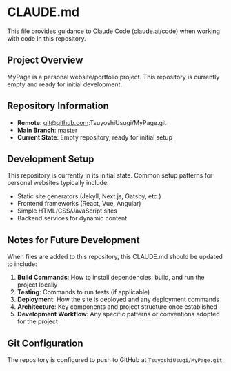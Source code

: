 # CLAUDE.md

This file provides guidance to Claude Code (claude.ai/code) when working with code in this repository.

## Project Overview

MyPage is a personal website/portfolio project. This repository is currently empty and ready for initial development.

## Repository Information

- **Remote**: git@github.com:TsuyoshiUsugi/MyPage.git
- **Main Branch**: master
- **Current State**: Empty repository, ready for initial setup

## Development Setup

This repository is currently in its initial state. Common setup patterns for personal websites typically include:

- Static site generators (Jekyll, Next.js, Gatsby, etc.)
- Frontend frameworks (React, Vue, Angular)
- Simple HTML/CSS/JavaScript sites
- Backend services for dynamic content

## Notes for Future Development

When files are added to this repository, this CLAUDE.md should be updated to include:

1. **Build Commands**: How to install dependencies, build, and run the project locally
2. **Testing**: Commands to run tests (if applicable)
3. **Deployment**: How the site is deployed and any deployment commands
4. **Architecture**: Key components and project structure once established
5. **Development Workflow**: Any specific patterns or conventions adopted for the project

## Git Configuration

The repository is configured to push to GitHub at `TsuyoshiUsugi/MyPage.git`.